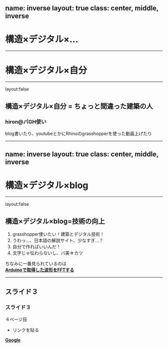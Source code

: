 name: inverse
layout: true
class: center, middle, inverse
---
# 構造×デジタル×...
---
# 構造×デジタル×自分
---
layout:false
## 構造×デジタル×自分 = ちょっと間違った建築の人
### hiron@バGH使い
blog書いたり、youtubeとかにRhinoのgrasshopperを使った動画上げたり

---
name: inverse
layout: true
class: center, middle, inverse
---
# 構造×デジタル×blog
---
layout:false
## 構造×デジタル×blog=技術の向上
1.  grasshopper使いたい！建築とデジタル技術！
2.  うわっ…、日本語の解説サイト、少なすぎ…？
3.  自分で作ればいいんだ！
4.  文字じゃ伝わらないし、バ美☆カツ

ちなみに一番見られているのは  
__[Arduinoで取得した波形をFFTする](https://rgkr-memo.blogspot.com/2015/10/arduinofft.html)__

---
## スライド３
### スライド３
４ページ目

* リンクを貼る

__[Google](https://www.google.co.jp/)__
